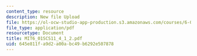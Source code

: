 ```yaml
---
content_type: resource
description: New file Upload
file: https://ol-ocw-studio-app-production.s3.amazonaws.com/courses/6-01sc-introduction-to-electrical-engineering-and-computer-science-i-spring-2011/645e811fa9d2a00abc49b6292e507878_MIT6_01SCS11_4_1_2.pdf
file_type: application/pdf
resourcetype: Document
title: MIT6_01SCS11_4_1_2.pdf
uid: 645e811f-a9d2-a00a-bc49-b6292e507878
---
```

